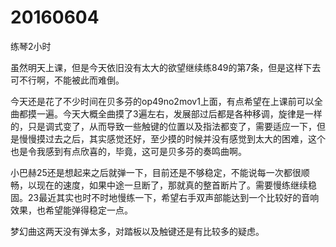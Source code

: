 # 20160604

练琴2小时

虽然明天上课，但是今天依旧没有太大的欲望继续练849的第7条，但是这样下去可不行啊，不能被此而难倒。

今天还是花了不少时间在贝多芬的op49no2mov1上面，有点希望在上课前可以全曲都摸一遍。今天大概全曲摸了3遍左右，发展部过后都是各种移调，旋律是一样的，只是调式变了，从而导致一些触键的位置以及指法都变了，需要适应一下，但是慢慢摸过去之后，其实感觉还好，至少摸的时候并没有感觉到太大的困难，这个也是令我感到有点欣喜的，毕竟，这可是贝多芬的奏鸣曲啊。

小巴赫25还是想起来之后就弹一下，目前还是不够稳定，不能说每一次都很顺畅，以现在的速度，如果中途一旦断了，那就真的整首断片了。需要慢练继续稳固。23最近其实也时不时地慢练一下，希望右手双声部能达到一个比较好的音响效果，也希望能弹得稳定一点。

梦幻曲这两天没有弹太多，对踏板以及触键还是有比较多的疑虑。
